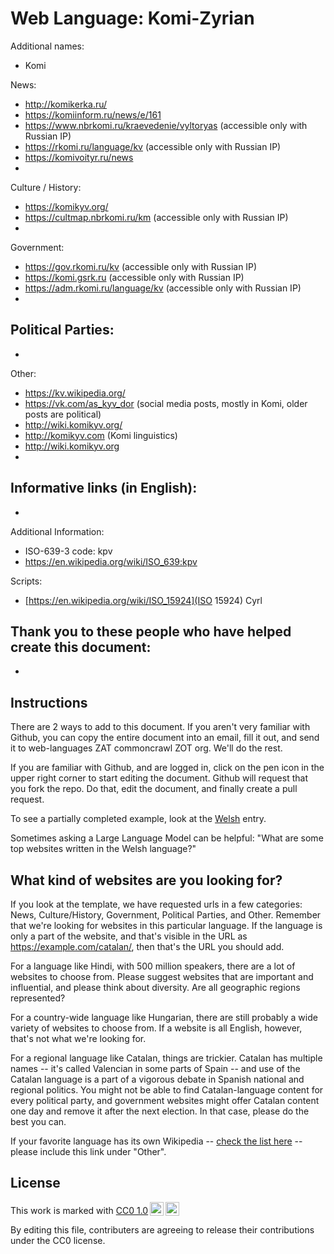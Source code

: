 # Web Language: Komi-Zyrian

Additional names:
- Komi

News:
- http://komikerka.ru/
- https://komiinform.ru/news/e/161
- https://www.nbrkomi.ru/kraevedenie/vyltoryas (accessible only with Russian IP)
- https://rkomi.ru/language/kv (accessible only with Russian IP)
- https://komivoityr.ru/news
- 

Culture / History:
- https://komikyv.org/
- https://cultmap.nbrkomi.ru/km (accessible only with Russian IP)
- 

Government:
- https://gov.rkomi.ru/kv (accessible only with Russian IP)
- https://komi.gsrk.ru (accessible only with Russian IP)
- https://adm.rkomi.ru/language/kv (accessible only with Russian IP)
- 

Political Parties:
- 
- 

Other:
- https://kv.wikipedia.org/
- https://vk.com/as_kyv_dor (social media posts, mostly in Komi, older posts are political)
- http://wiki.komikyv.org/
- http://komikyv.com (Komi linguistics)
- http://wiki.komikyv.org
- 

Informative links (in English):
- 
- 

Additional Information:
- ISO-639-3 code: kpv
- https://en.wikipedia.org/wiki/ISO_639:kpv


Scripts:
- [https://en.wikipedia.org/wiki/ISO_15924](ISO 15924) Cyrl

Thank you to these people who have helped create this document:
- 
- 

## Instructions

There are 2 ways to add to this document. If you aren't very familiar
with Github, you can copy the entire document into an email, fill it
out, and send it to web-languages ZAT commoncrawl ZOT org. We'll do the rest.

If you are familiar with Github, and are logged in, click on the pen
icon in the upper right corner to start editing the document.
Github will request that you fork the repo. Do that, edit the
document, and finally create a pull request.

To see a partially completed example, look at the
[Welsh](../living/welsh.md) entry.

Sometimes asking a Large Language Model can be helpful: "What are some
top websites written in the Welsh language?"

## What kind of websites are you looking for?

If you look at the template, we have requested urls in a few
categories: News, Culture/History, Government, Political Parties, and
Other. Remember that we're looking for websites in this particular
language. If the language is only a part of the website, and that's
visible in the URL as https://example.com/catalan/, then that's the
URL you should add.

For a language like Hindi, with 500 million speakers, there are a lot
of websites to choose from. Please suggest websites that are important
and influential, and please think about diversity. Are all geographic
regions represented?

For a country-wide language like Hungarian, there are still probably a
wide variety of websites to choose from. If a website is all English,
however, that's not what we're looking for.

For a regional language like Catalan, things are trickier. Catalan has
multiple names -- it's called Valencian in some parts of Spain -- and
use of the Catalan language is a part of a vigorous debate in Spanish
national and regional politics. You might not be able to find
Catalan-language content for every political party, and government
websites might offer Catalan content one day and remove it after
the next election. In that case, please do the best you can.

If your favorite language has its own Wikipedia -- [check the list here](https://en.wikipedia.org/wiki/List_of_Wikipedias) --
please include this link under "Other".

## License

<p xmlns:cc="http://creativecommons.org/ns#" >This work is marked with <a href="https://creativecommons.org/publicdomain/zero/1.0/?ref=chooser-v1" target="_blank" rel="license noopener noreferrer" style="display:inline-block;">CC0 1.0<img style="height:22px!important;margin-left:3px;vertical-align:text-bottom;" src="https://mirrors.creativecommons.org/presskit/icons/cc.svg?ref=chooser-v1" alt=""><img style="height:22px!important;margin-left:3px;vertical-align:text-bottom;" src="https://mirrors.creativecommons.org/presskit/icons/zero.svg?ref=chooser-v1" alt=""></a></p>

By editing this file, contributers are agreeing to release their contributions under the CC0 license.
